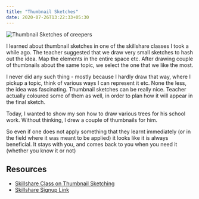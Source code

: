 ```yaml
---
title: "Thumbnail Sketches"
date: 2020-07-26T13:22:33+05:30
---
```

![Thumbnail Sketches of creepers](/img/thumbnail_sketch.jpg)

I learned about thumbnail sketches in one of the skillshare classes I took a while ago. The teacher suggested that we draw very small sketches to hash out the idea. Map the elements in the entire space etc. After drawing couple of thumbnails about the same topic, we select the one that we like the most.

I never did any such thing - mostly because I hardly draw that way, where I pickup a topic, think of various ways I can represent it etc. None the less, the idea was fascinating. Thumbnail sketches can be really nice. Teacher actually coloured some of them as well, in order to plan how it will appear in the final sketch.

Today, I wanted to show my son how to draw various trees for his school work. Without thinking, I drew a couple of thumbnails for him. 

So even if one does not apply something that they learnt immediately (or in the field where it was meant to be applied) it looks like it is always beneficial. It stays with you, and comes back to you when you need it (whether you know it or not)


## Resources ##

* [Skillshare Class on Thumbnail Sketching](https://www.skillshare.com/classes/Thumbnail-Sketching-A-Magically-Simple-Way-to-Improve-Your-Work/45653456)
* [Skillshare Signup Link](https://skl.sh/2X13XJf)
